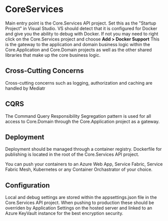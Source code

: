 # CoreServices
Main entry point is the Core.Services API project. Set this as the "Startup Project" in Visual Studio. VS should detect that it is configured for Docker and give you the ability to debug with Docker. If not you may need to right click on the Core.Services project and choose **Add > Docker Support** This is the gateway to the application and domain business logic within the Core.Application and Core.Domain projects as well as the other shared libraries that make up the core business logic.

## Cross-Cutting Concerns
Cross-cutting concerns such as logging, authorization and caching are handled by Mediatr

## CQRS
The Command Query Responsibility Segregation pattern is used for all access to Core.Domain through the Core.Application project as a gateway.

## Deployment
Deployment should be managed through a container registry. Dockerfile for publishing is located in the root of the Core.Services API project.

You can push your containers to an Azure Web App, Service Fabric, Service Fabric Mesh, Kubernetes or any Container Orchastrator of your choice.

## Configuration
Local and debug settings are stored within the appsettings.json file in the Core.Services API project. When pushing to production these should be overriden by Application Settings on the hosted server and linked to an Azure KeyVault instance for the best encryption security.
